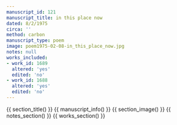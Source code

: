 ```yaml
---
manuscript_id: 121
manuscript_title: in this place now
dated: 8/2/1975
circa: ''
method: carbon
manuscript_type: poem
image: poem1975-02-08-in_this_place_now.jpg
notes: null
works_included:
- work_id: 1689
  altered: 'yes'
  edited: 'no'
- work_id: 1688
  altered: 'yes'
  edited: 'no'
---
```


{{ section_title() }}
{{ manuscript_info() }}
{{ section_image() }}
{{ notes_section() }}
{{ works_section() }}
